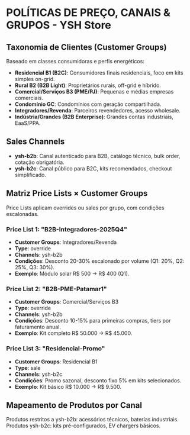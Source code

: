 # POLÍTICAS DE PREÇO, CANAIS & GRUPOS - YSH Store

## Taxonomia de Clientes (Customer Groups)

Baseado em classes consumidoras e perfis energéticos:

- **Residencial B1 (B2C)**: Consumidores finais residenciais, foco em kits simples on-grid.
- **Rural B2 (B2B Light)**: Proprietários rurais, off-grid e híbrido.
- **Comercial/Serviços B3 (PME/PJ)**: Pequenas e médias empresas comerciais.
- **Condomínio GC**: Condomínios com geração compartilhada.
- **Integradores/Revenda**: Parceiros revendedores, acesso wholesale.
- **Indústria/Grandes (B2B Enterprise)**: Grandes contas industriais, EaaS/PPA.

## Sales Channels

- **ysh-b2b**: Canal autenticado para B2B, catálogo técnico, bulk order, cotação obrigatória.
- **ysh-b2c**: Canal público para B2C, kits recomendados, checkout simplificado.

## Matriz Price Lists × Customer Groups

Price Lists aplicam overrides ou sales por grupo, com condições escalonadas.

### Price List 1: "B2B-Integradores-2025Q4"

- **Customer Groups**: Integradores/Revenda
- **Type**: override
- **Channels**: ysh-b2b
- **Condições**: Desconto 20-30% escalonado por volume (Q1: 20%, Q2: 25%, Q3: 30%).
- **Exemplo**: Módulo solar R$ 500 → R$ 400 (Q1).

### Price List 2: "B2B-PME-Patamar1"

- **Customer Groups**: Comercial/Serviços B3
- **Type**: override
- **Channels**: ysh-b2b
- **Condições**: Desconto 10-15% para primeiras compras, tiers por faturamento anual.
- **Exemplo**: Kit completo R$ 50.000 → R$ 45.000.

### Price List 3: "Residencial-Promo"

- **Customer Groups**: Residencial B1
- **Type**: sale
- **Channels**: ysh-b2c
- **Condições**: Promo sazonal, desconto fixo 5% em kits selecionados.
- **Exemplo**: Kit básico R$ 10.000 → R$ 9.500.

## Mapeamento de Produtos por Canal

Produtos restritos a ysh-b2b: acessórios técnicos, baterias industriais.
Produtos ysh-b2c: kits pré-configurados, EV chargers básicos.
